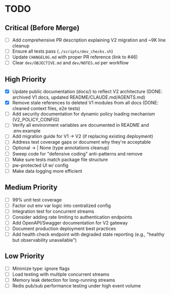 # TODO

## Critical (Before Merge)

- [ ] Add comprehensive PR description explaining V2 migration and ~9K line cleanup
- [ ] Ensure all tests pass (`./scripts/dev_checks.sh`)
- [ ] Update `CHANGELOG.md` with proper PR reference (link to #46)
- [ ] Clear `dev/OBJECTIVE.md` and `dev/NOTES.md` per workflow

## High Priority

- [x] Update public documentation (docs/) to reflect V2 architecture (DONE: archived V1 docs, updated README/CLAUDE.md/AGENTS.md)
- [x] Remove stale references to deleted V1 modules from all docs (DONE: cleaned context files, e2e tests)
- [ ] Add security documentation for dynamic policy loading mechanism (V2_POLICY_CONFIG)
- [ ] Verify all environment variables are documented in README and .env.example
- [ ] Add migration guide for V1 → V2 (if replacing existing deployment)
- [ ] Address test coverage gaps or document why they're acceptable
- [ ] Optional -> | None (type annotations cleanup)
- [ ] Sweep code for "defensive coding" anti-patterns and remove
- [ ] Make sure tests match package file structure
- [ ] pw-protected UI w/ config
- [ ] Make data logging more efficient

## Medium Priority

- [ ] 99% unit test coverage
- [ ] Factor out env var logic into centralized config
- [ ] Integration test for concurrent streams
- [ ] Consider adding rate limiting to authentication endpoints
- [ ] Add OpenAPI/Swagger documentation for V2 gateway
- [ ] Document production deployment best practices
- [ ] Add health check endpoint with degraded state reporting (e.g., "healthy but observability unavailable")

## Low Priority

- [ ] Minimize type: ignore flags
- [ ] Load testing with multiple concurrent streams
- [ ] Memory leak detection for long-running streams
- [ ] Redis pub/sub performance testing under high event volume
